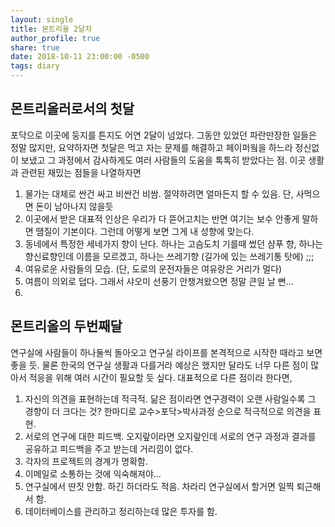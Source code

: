 ```yaml
---
layout: single
title: 몬트리올 2달차
author_profile: true
share: true
date: 2018-10-11 23:00:00 -0500
tags: diary
---
```


## 몬트리올러로서의 첫달
포닥으로 이곳에 둥지를 튼지도 어연 2달이 넘었다. 그동안 있었던 파란만장한 일들은 정말 많지만, 요약하자면 첫달은 먹고 자는 문제를 해결하고 페이퍼웤을 하느라 정신없이 보냈고 그 과정에서 감사하게도 여러 사람들의 도움을 톡톡히 받았다는 점. 이곳 생활과 관련된 재밌는 점들을 나열하자면

1. 물가는 대체로 싼건 싸고 비싼건 비쌈. 절약하려면 얼마든지 할 수 있음. 단, 사먹으면 돈이 남아나지 않을듯
2. 이곳에서 받은 대표적 인상은 우리가 다 뜯어고치는 반면 여기는 보수 안좋게 말하면 땜질이 기본이다. 그런데 어떻게 보면 그게 내 성향에 맞는다.
3. 동네에서 특정한 세네가지 향이 난다. 하나는 고슴도치 기를때 썼던 샴푸 향, 하나는 향신료향인데 이름을 모르겠고, 하나는 쓰레기향 (길가에 있는 쓰레기통 탓에) ;;;
4. 여유로운 사람들의 모습. (단, 도로의 운전자들은 여유랑은 거리가 멀다)
5. 여름이 의외로 덥다. 그래서 샤오미 선풍기 안챙겨왔으면 정말 큰일 날 뻔...
6. 

## 몬트리올의 두번째달
연구실에 사람들이 하나둘씩 돌아오고 연구실 라이프를 본격적으로 시작한 때라고 보면 좋을 듯. 물론 한국의 연구실 생활과 다를거라 예상은 했지만 달라도 너무 다른 점이 많아서 적응을 위해 여러 시간이 필요할 듯 싶다. 대표적으로 다른 점이라 한다면,

1. 자신의 의견을 표현하는데 적극적. 닮은 점이라면 연구경력이 오랜 사람일수록 그 경향이 더 크다는 것? 한마디로 교수>포닥>박사과정 순으로 적극적으로 의견을 표현.
2. 서로의 연구에 대한 피드백. 오지랖이라면 오지랖인데 서로의 연구 과정과 결과를 공유하고 피드백을 주고 받는데 거리낌이 없다. 
3. 각자의 프로젝트의 경계가 명확함.
4. 이메일로 소통하는 것에 익숙해져야... 
5. 연구실에서 딴짓 안함. 하긴 하더라도 적음. 차라리 연구실에서 할거면 일찍 퇴근해서 함.
6. 데이터베이스를 관리하고 정리하는데 많은 투자를 함.


